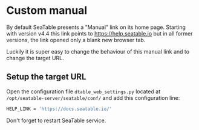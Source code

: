 # Custom manual

By default SeaTable presents a "Manual" link on its home page. Starting with version v4.4 this link points to <https://help.seatable.io> but in all former versions, the link opened only a blank new browser tab.

Luckily it is super easy to change the behaviour of this manual link and to change the target URL.

## Setup the target URL

Open the configuration file `dtable_web_settings.py` located at `/opt/seatable-server/seatable/conf/` and add this configuration line:

```bash
HELP_LINK = 'https://docs.seatable.io/'
```

Don't forget to restart SeaTable service.

